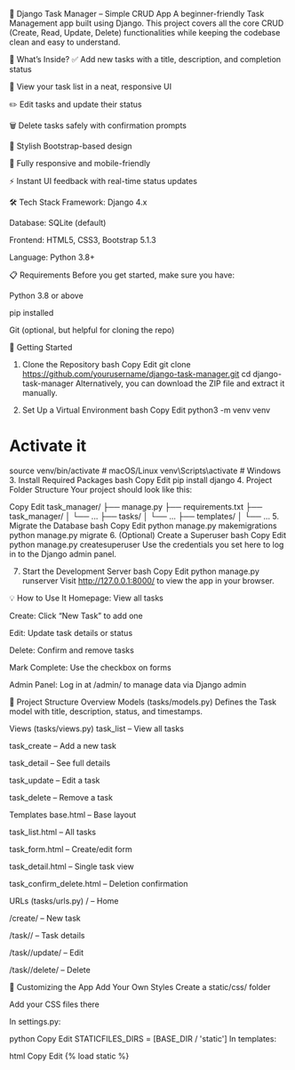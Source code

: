 📝 Django Task Manager – Simple CRUD App
A beginner-friendly Task Management app built using Django. This project covers all the core CRUD (Create, Read, Update, Delete) functionalities while keeping the codebase clean and easy to understand.

🚀 What’s Inside?
✅ Add new tasks with a title, description, and completion status

📖 View your task list in a neat, responsive UI

✏️ Edit tasks and update their status

🗑️ Delete tasks safely with confirmation prompts

🎨 Stylish Bootstrap-based design

📱 Fully responsive and mobile-friendly

⚡ Instant UI feedback with real-time status updates

🛠️ Tech Stack
Framework: Django 4.x

Database: SQLite (default)

Frontend: HTML5, CSS3, Bootstrap 5.1.3

Language: Python 3.8+

📋 Requirements
Before you get started, make sure you have:

Python 3.8 or above

pip installed

Git (optional, but helpful for cloning the repo)

🔧 Getting Started
1. Clone the Repository
bash
Copy
Edit
git clone https://github.com/yourusername/django-task-manager.git
cd django-task-manager
Alternatively, you can download the ZIP file and extract it manually.

2. Set Up a Virtual Environment
bash
Copy
Edit
python3 -m venv venv
# Activate it
source venv/bin/activate      # macOS/Linux
venv\Scripts\activate         # Windows
3. Install Required Packages
bash
Copy
Edit
pip install django
4. Project Folder Structure
Your project should look like this:

Copy
Edit
task_manager/
├── manage.py
├── requirements.txt
├── task_manager/
│   └── ...
├── tasks/
│   └── ...
├── templates/
│   └── ...
5. Migrate the Database
bash
Copy
Edit
python manage.py makemigrations
python manage.py migrate
6. (Optional) Create a Superuser
bash
Copy
Edit
python manage.py createsuperuser
Use the credentials you set here to log in to the Django admin panel.

7. Start the Development Server
bash
Copy
Edit
python manage.py runserver
Visit http://127.0.0.1:8000/ to view the app in your browser.

💡 How to Use It
Homepage: View all tasks

Create: Click “New Task” to add one

Edit: Update task details or status

Delete: Confirm and remove tasks

Mark Complete: Use the checkbox on forms

Admin Panel: Log in at /admin/ to manage data via Django admin

📁 Project Structure Overview
Models (tasks/models.py)
Defines the Task model with title, description, status, and timestamps.

Views (tasks/views.py)
task_list – View all tasks

task_create – Add a new task

task_detail – See full details

task_update – Edit a task

task_delete – Remove a task

Templates
base.html – Base layout

task_list.html – All tasks

task_form.html – Create/edit form

task_detail.html – Single task view

task_confirm_delete.html – Deletion confirmation

URLs (tasks/urls.py)
/ – Home

/create/ – New task

/task/<id>/ – Task details

/task/<id>/update/ – Edit

/task/<id>/delete/ – Delete

🎨 Customizing the App
Add Your Own Styles
Create a static/css/ folder

Add your CSS files there

In settings.py:

python
Copy
Edit
STATICFILES_DIRS = [BASE_DIR / 'static']
In templates:

html
Copy
Edit
{% load static %}
<link rel="stylesheet" href="{% static 'css/custom.css' %}">
